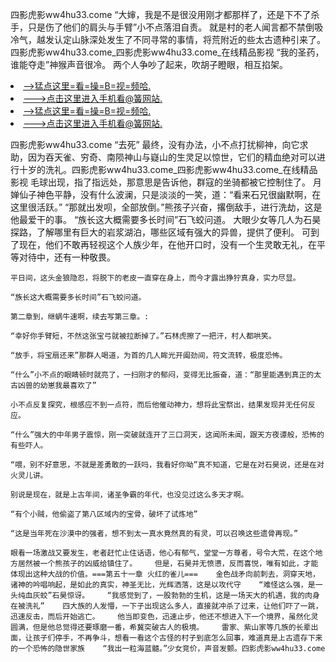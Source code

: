 四影虎影ww4hu33.come    “大婶，我是不是很没用刚才都那样了，还是下不了杀手，只是伤了他们的肩头与手臂”小不点落泪自责。    就是村的老人闻言都不禁倒吸冷气，越发认定山脉深处发生了不同寻常的事情，将荒附近的些太古遗种引来了。四影虎影ww4hu33.come_四影虎影ww4hu33.come_在线精品影视    “我的圣药，谁能夺走”神猴声音很冷。    两个人争吵了起来，吹胡子瞪眼，相互掐架。

<li><a href="http://deejix640.sg925.xyz/#md_1026">-->猛点这里=看=操=B=视=频哈.</a></li>
<li><a href="http://deejix640.sg925.xyz/#md_1026">--->点击这里进入手机看@簧网站.</a></li>





<li><a href="http://deejix640.sg925.xyz/#md_1026">-->猛点这里=看=操=B=视=频哈.</a></li>
<li><a href="http://deejix640.sg925.xyz/#md_1026">--->点击这里进入手机看@簧网站.</a></li>



四影虎影ww4hu33.come    “去死”    最终，没有办法，小不点打扰柳神，向它求助，因为吞天雀、穷奇、南陨神山与嶷山的生灵足以惊世，它们的精血绝对可以进行十岁的洗礼。四影虎影ww4hu33.come_四影虎影ww4hu33.come_在线精品影视    毛球出现，指了指远处，那意思是告诉他，群寇的坐骑都被它控制住了。
    月婵仙子神色平静，没有什么波澜，只是淡淡的一笑，道：“看来石兄很幽默啊，在这里很活跃。”    “那就出发呗，全部放倒。”熊孩子兴奋，撂倒敌手，进行洗劫，这是他最爱干的事。    “族长这大概需要多长时间”石飞蛟问道。    大眼少女等几人为石昊探路，了解哪里有巨大的岩浆湖泊，哪些区域有强大的异兽，提供了便利。    可到了现在，他们不敢再轻视这个人族少年，在他开口时，没有一个生灵敢无礼，在平等对待中，还有一种敬畏。

    平日间，这头金狼隐忍，将脱下的老皮一直穿在身上，而今才露出狰狞真身，实力尽显。

    “族长这大概需要多长时间”石飞蛟问道。

    第二章到，继蜗牛速啊，续去写第三章。:

    “幸好你手臂短，不然这张宝弓就被拉断掉了。”石林虎擦了一把汗，村人都哄笑。

    “放手，将宝扇还来”那群人喝道，为首的几人眸光开阖劲间，符文流转，极度恐怖。

    “什么”小不点的眼睛顿时就亮了，一扫刚才的郁闷，变得无比振奋，道：“那里能遇到真正的太古凶兽的幼崽我最喜欢了”

    小不点反复探究，根感应不到一点符，而后他催动神力，想将此宝祭出，结果发现并无任何反应。

    “什么”强大的中年男子震惊，刚一突破就连开了三口洞天，这闻所未闻，跟天方夜谭般，恐怖的有些吓人。

    “喂，别不好意思，不就是差勇敢的一跃吗，我看好你呦”真不知道，它是在对石昊说，还是在对火灵儿讲。

    别说是现在，就是上古年间，诸圣争霸的年代，也没见过这么多天才啊。

    “有个小贼，他偷盗了第八区域内的宝骨，破坏了试炼地”

    “这是当年死在沙漠中的强者，想不到太一真水竟然真的有灵，可以召唤这些遗骨再现。”

    眼看一场激战又要发生，老者赶忙止住话语，他心有郁气，堂堂一方尊者，号令大荒，在这个地方居然被一个熊孩子的凶威给镇住了。    但是，石昊并无愤懑，反而喜悦，唯有如此，才能体现出这种大战的价值。===第五十一章 火红的雀儿===    金色战矛向前刺去，洞穿天地，诸神的吟唱响起，是如此的真实，神圣无比，光辉洒落，这是以攻代守    “难怪这么强，是一头纯血灰蛟”石昊惊讶。    “我感觉到了，一股勃勃的生机，这是一场天大的机遇，我的肉身在被洗礼”    四大族的人发懵，一下子出现这么多人，直接就冲杀了过来，让他们吓了一跳，迅速反击，而后开始逃亡。    他当即变色，迅速止步，他还不想进入下一个境界，虽然化灵圆满，但是他总觉得还要琢磨一番，希冀突破古人的极境。    雷家、紫山家等几族的长辈出面，让孩子们停手，不再争斗，想看一看这个古怪的村子到底怎么回事，难道真是上古遗存下来的一个恐怖的隐世家族    “我出一粒海蓝髓。”少女竞价，声音发颤。四影虎影ww4hu33.come
